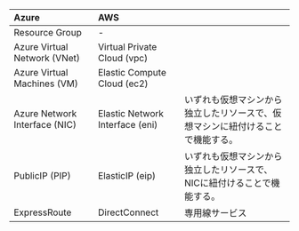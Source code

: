 |Azure|AWS||
|:--|:--|:--|
|Resource Group|- ||
|Azure Virtual Network (VNet)|Virtual Private Cloud (vpc)||
|Azure Virtual Machines (VM)|Elastic Compute Cloud (ec2)||
|Azure Network Interface (NIC)|Elastic Network Interface (eni)|いずれも仮想マシンから独立したリソースで、仮想マシンに紐付けることで機能する。|
|PublicIP (PIP)|ElasticIP (eip)|いずれも仮想マシンから独立したリソースで、NICに紐付けることで機能する。|
|ExpressRoute|DirectConnect|専用線サービス|
